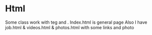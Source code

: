 # Html
Some class work with <a> teg and <src>.
Index.html is general page
Also I have job.html & videos.html & photos.html with some links and photo
